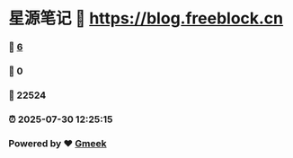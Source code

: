 # 星源笔记 :link: https://blog.freeblock.cn 
### :page_facing_up: [6](https://blog.freeblock.cn/tag.html) 
### :speech_balloon: 0 
### :hibiscus: 22524 
### :alarm_clock: 2025-07-30 12:25:15 
### Powered by :heart: [Gmeek](https://github.com/Meekdai/Gmeek)
